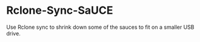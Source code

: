 # Rclone-Sync-SaUCE
Use Rclone sync to shrink down some of the sauces to fit on a smaller USB drive.
